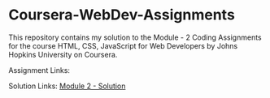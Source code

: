 # Coursera-WebDev-Assignments

This repository contains my solution to the Module - 2 Coding Assignments for the course HTML, CSS, JavaScript for Web Developers by Johns Hopkins University on Coursera.

Assignment Links:

Solution Links:
<a href="https://anndrezacamelo.github.io/Coursera-WebDev-Assignments/module2-solution/" target="_blank" title="Module 2"> Module 2 - Solution</a>
